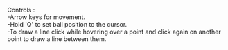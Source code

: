 Controls : <br />
-Arrow keys for movement. <br />
-Hold 'Q' to set ball position to the cursor. <br />
-To draw a line click while hovering over a point and click again on another point to draw a line between them.
